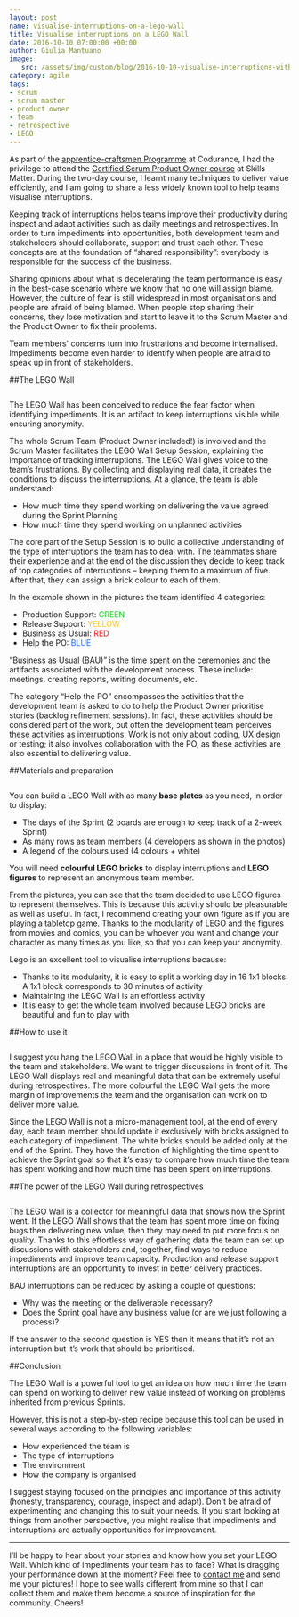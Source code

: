 ```yaml
---
layout: post
name: visualise-interruptions-on-a-lego-wall 
title: Visualise interruptions on a LEGO Wall
date: 2016-10-10 07:00:00 +00:00
author: Giulia Mantuano
image:
   src: /assets/img/custom/blog/2016-10-10-visualise-interruptions-with-a-LEGO-wall/2016-10-10-visualise-interruptions-with-a-LEGO-wall.jpg
category: agile
tags:
- scrum
- scrum master
- product owner
- team
- retrospective
- LEGO
---
```



As part of the [apprentice-craftsmen Programme](https://codurance.com/careers/) at Codurance, I had the privilege to attend the [Certified Scrum Product Owner course](https://skillsmatter.com/courses/152-martine-devos-scrum-product-owner) at Skills Matter. 
During the two-day course, I learnt many techniques to deliver value efficiently, and I am going to share a less widely known tool to help teams visualise interruptions.

Keeping track of interruptions helps teams improve their productivity during inspect and adapt activities such as daily meetings and retrospectives. In order to turn impediments into opportunities, both development team and stakeholders should collaborate, support and trust each other. These concepts are at the foundation of “shared responsibility”: everybody is responsible for the success of the business.

Sharing opinions about what is decelerating the team performance is easy in the best-case scenario where we know that no one will assign blame. However, the culture of fear is still widespread in most organisations and people are afraid of being blamed. When people stop sharing their concerns, they lose motivation and start to leave it to the Scrum Master and the Product Owner to fix their problems.

Team members' concerns turn into frustrations and become internalised. Impediments become even harder to identify when people are afraid to speak up in front of stakeholders.

##The LEGO Wall

<img src="{{ site.baseurl }}/assets/img/custom/blog/2016-10-10-visualise-interruptions-with-a-LEGO-wall/lego-wall-overview.jpg" alt="" class="img-responsive"/>

The LEGO Wall has been conceived to reduce the fear factor when identifying impediments. It is an artifact to keep interruptions visible while ensuring anonymity.

The whole Scrum Team (Product Owner included!) is involved and the Scrum Master facilitates the LEGO Wall Setup Session, explaining the importance of tracking interruptions. The LEGO Wall gives voice to the team’s frustrations. By collecting and displaying real data, it creates the conditions to discuss the interruptions. At a glance, the team is able understand:

 - How much time they spend working on delivering the value agreed during the Sprint Planning
 - How much time they spend working on unplanned activities
 
 The core part of the Setup Session is to build a collective understanding of the type of interruptions the team has to deal with. The teammates share their experience and at the end of the discussion they decide to keep track of top categories of interruptions – keeping them to a maximum of five. After that, they can assign a brick colour to each of them.

In the example shown in the pictures the team identified 4 categories:

 - Production Support: <label style="color: #10D11A"> GREEN </label> 
 - Release Support: <label style="color: #FFC707"> YELLOW </label> 
 - Business as Usual: <label style="color: #FF060E"> RED </label> 
 - Help the PO: <label style="color: #2065FF"> BLUE </label> 

“Business as Usual (BAU)” is the time spent on the ceremonies and the artifacts associated with the development process. These include: meetings, creating reports, writing documents, etc.

The category “Help the PO” encompasses the activities that the development team is asked to do to help the Product Owner prioritise stories (backlog refinement sessions). In fact, these activities should be considered part of the work, but often the development team perceives these activities as interruptions. Work is not only about coding, UX design or testing; it also involves collaboration with the PO, as these activities are also essential to delivering value.


##Materials and preparation

<img src="{{ site.baseurl }}/assets/img/custom/blog/2016-10-10-visualise-interruptions-with-a-LEGO-wall/lego-wall-materials.jpg" alt="" class="img-responsive"/>

You can build a LEGO Wall with as many **base plates** as you need, in order to display:

 - The days of the Sprint (2 boards are enough to keep track of a 2-week Sprint)
 - As many rows as team members (4 developers as shown in the photos)
 - A legend of the colours used (4 colours + white)

You will need **colourful LEGO bricks** to display interruptions and **LEGO figures** to represent an anonymous team member.

From the pictures, you can see that the team decided to use LEGO figures to represent themselves. This is because this activity should be pleasurable as well as useful. In fact, I recommend creating your own figure as if you are playing a tabletop game. Thanks to the modularity of LEGO and the figures from movies and comics, you can be whoever you want and change your character as many times as you like, so that you can keep your anonymity.

Lego is an excellent tool to visualise interruptions because:

- Thanks to its modularity, it is easy to split a working day in 16 1x1 blocks. A 1x1 block corresponds to 30 minutes of activity	
- Maintaining the LEGO Wall is an effortless activity
- It is easy to get the whole team involved because LEGO bricks are beautiful and fun to play with


##How to use it

<img src="{{ site.baseurl }}/assets/img/custom/blog/2016-10-10-visualise-interruptions-with-a-LEGO-wall/lego-wall.jpg" alt="" class="img-responsive"/>

I suggest you hang the LEGO Wall in a place that would be highly visible to the team and stakeholders. We want to trigger discussions in front of it. The LEGO Wall displays real and meaningful data that can be extremely useful during retrospectives. The more colourful the LEGO Wall gets the more margin of improvements the team and the organisation can work on to deliver more value.

Since the LEGO Wall is not a micro-management tool, at the end of every day, each team member should update it exclusively with bricks assigned to each category of impediment. The white bricks should be added only at the end of the Sprint. They have the function of highlighting the time spent to achieve the Sprint goal so that it’s easy to compare how much time the team has spent working and how much time has been spent on interruptions.


##The power of the LEGO Wall during retrospectives

<img src="{{ site.baseurl }}/assets/img/custom/blog/2016-10-10-visualise-interruptions-with-a-LEGO-wall/lego-wall-retrospective.jpg" alt="" class="img-responsive"/>

The LEGO Wall is a collector for meaningful data that shows how the Sprint went. If the LEGO Wall shows that the team has spent more time on fixing bugs then delivering new value, then they may need to put more focus on quality. Thanks to this effortless way of gathering data the team can set up discussions with stakeholders and, together, find ways to reduce impediments and improve team capacity. Production and release support interruptions are an opportunity to invest in better delivery practices.

BAU interruptions can be reduced by asking a couple of questions:

- Why was the meeting or the deliverable necessary?
- Does the Sprint goal have any business value (or are we just following a process)?

If the answer to the second question is YES then it means that it’s not an interruption but it’s work that should be prioritised.



##Conclusion

The LEGO Wall is a powerful tool to get an idea on how much time the team can spend on working to deliver new value instead of working on problems inherited from previous Sprints.

However, this is not a step-by-step recipe because this tool can be used in several ways according to the following variables: 

- How experienced the team is
- The type of interruptions
- The environment
- How the company is organised


I suggest staying focused on the principles and importance of this activity (honesty, transparency, courage, inspect and adapt). Don't be afraid of experimenting and changing this to suit your needs. If you start looking at things from another perspective, you might realise that impediments and interruptions are actually opportunities for improvement.

---

I’ll be happy to hear about your stories and know how you set your LEGO Wall. 
Which kind of impediments your team has to face? 
What is dragging your performance down at the moment? Feel free to [contact me](http://twitter.com/GiuliaMantuano) and send me your pictures! I hope to see walls different from mine so that I can collect them and make them become a source of inspiration for the community. Cheers!



